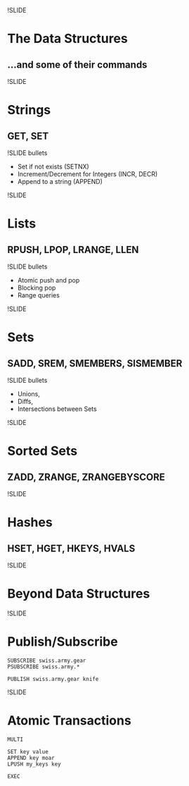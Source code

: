 !SLIDE

# The Data Structures #
## ...and some of their commands ##

!SLIDE

# Strings #

## GET, SET ##

!SLIDE bullets

* Set if not exists (SETNX)
* Increment/Decrement for Integers (INCR, DECR)
* Append to a string (APPEND)

!SLIDE

# Lists #

## RPUSH, LPOP, LRANGE, LLEN ##

!SLIDE bullets

* Atomic push and pop
* Blocking pop
* Range queries

!SLIDE

# Sets #

## SADD, SREM, SMEMBERS, SISMEMBER ##

!SLIDE bullets

* Unions,
* Diffs,
* Intersections between Sets

!SLIDE

# Sorted Sets #

## ZADD, ZRANGE, ZRANGEBYSCORE ##

!SLIDE

# Hashes #

## HSET, HGET, HKEYS, HVALS ##

!SLIDE

# Beyond Data Structures #

!SLIDE

# Publish/Subscribe #

    SUBSCRIBE swiss.army.gear
    PSUBSCRIBE swiss.army.*

    PUBLISH swiss.army.gear knife

!SLIDE

# Atomic Transactions #

    MULTI

    SET key value
    APPEND key moar
    LPUSH my_keys key

    EXEC
